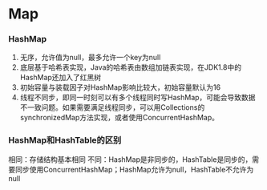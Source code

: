 # Map

### HashMap
1. 无序，允许值为null，最多允许一个key为null
2. 底层基于哈希表实现，Java的哈希表由数组加链表实现，在JDK1.8中的HashMap还加入了红黑树
3. 初始容量与装载因子对HashMap影响比较大，初始容量默认为16
4. 线程不同步，即同一时刻可以有多个线程同时写HashMap，可能会导致数据不一致问题。如果需要满足线程同步，可以用Collections的synchronizedMap方法实现，或者使用ConcurrentHashMap。

### HashMap和HashTable的区别
相同：存储结构基本相同
不同：HashMap是非同步的，HashTable是同步的，需要同步使用ConcurrentHashMap；HashMap允许为null，HashTable不允许为null

